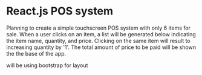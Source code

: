 # React.js POS system

Planning to create a simple touchscreen POS system with only 6 items for sale. When a user clicks on an item, a list will be generated below indicating the item name, quantity, and price. Clicking on the same item will result to increasing quantity by '1'. The total amount of price to be paid will be shown the the base of the app.

will be using bootstrap for layout
